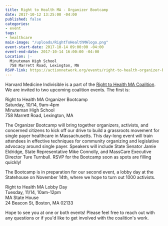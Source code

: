 ```yaml
---
title: Right to Health MA - Organizer Bootcamp
date: 2017-10-12 13:25:00 -04:00
published: false
categories:
- event
tags:
- healthcare
main-image: "/uploads/RightToHealthMAlogo.png"
event-start-date: 2017-10-14 09:00:00 -04:00
event-end-date: 2017-10-14 16:00:00 -04:00
Location: |-
  Minuteman High School
  758 Marrett Road, Lexington, MA
RSVP-link: https://actionnetwork.org/events/right-to-health-organizer-bootcamp
---
```


Harvard Medicine Indivisible is a part of the [Right to Health MA Coalition](https://www.righttohealthma.org/). We are invited to two upcoming coalition events. The first is:

Right to Health MA Organizer Bootcamp <BR>
Saturday, 10/14, 9am-4pm <BR>
Minuteman High School <BR>
758 Marrett Road, Lexington, MA <BR>


The Organizer Bootcamp will bring together organizers, activists, and concerned citizens to kick off our drive to build a grassroots movement for single payer healthcare in Massachusetts. This day-long event will train attendees in effective techniques for community organizing and legislative advocacy around single payer. Speakers will include State Senator Jamie Eldridge, State Representative Mike Connolly, and MassCare Executive Director Ture Turnbull. RSVP for the Bootcamp soon as spots are filling quickly!   

The Bootcamp is in preparation for our second event, a lobby day at the Statehouse on November 14th, where we hope to turn out 1000 activists. 

Right to Health MA Lobby Day <BR>
Tuesday, 11/14, 10am-12pm <BR>
MA State House <BR>
24 Beacon St, Boston, MA 02133 <BR>

Hope to see you at one or both events! Please feel free to reach out with any questions or if you'd like to get involved with the coalition's work. 